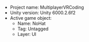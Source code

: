 <!-- UNITY CODE ASSIST INSTRUCTIONS START -->
- Project name: MultiplayerVRCoding
- Unity version: Unity 6000.2.6f2
- Active game object:
  - Name: NoHat
  - Tag: Untagged
  - Layer: UI
<!-- UNITY CODE ASSIST INSTRUCTIONS END -->